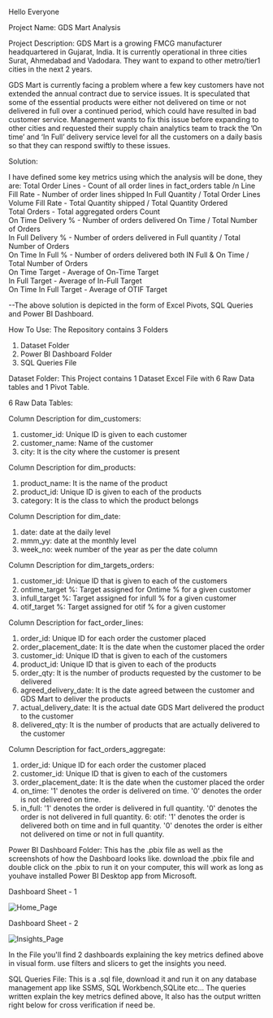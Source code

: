 Hello Everyone

Project Name: GDS Mart Analysis

Project Description: GDS Mart is a growing FMCG manufacturer headquartered in Gujarat, India. It is currently operational in three cities Surat, Ahmedabad and Vadodara. They want to expand to other metro/tier1 cities in the next 2 years.

GDS Mart is currently facing a problem where a few key customers have not extended the annual contract due to service issues. It is speculated that some of the essential products were either not delivered on time or not delivered in full over a continued period, which could have resulted in bad customer service. Management wants to fix this issue before expanding to other cities and requested their supply chain analytics team to track the ’On time’ and ‘In Full’ delivery service level for all the customers on a daily basis so that they can respond swiftly to these issues.


Solution:

I have defined some key metrics using which the analysis will be done, they are:
Total Order Lines - Count of all order lines in fact_orders table /n
Line Fill Rate - Number of order lines shipped In Full Quantity / Total Order Lines		
Volume Fill Rate - Total Quantity shipped / Total Quantity Ordered					
Total Orders - Total aggregated orders Count												
On Time Delivery % - Number of orders delivered On Time / Total Number of Orders			
In Full Delivery % - Number of orders delivered in Full quantity / Total Number of Orders		
On Time In Full % - Number of orders delivered both IN Full & On Time / Total Number of Orders	
On Time Target - Average of On-Time Target 							
In Full Target - Average of In-Full Target							
On Time In Full Target - Average of OTIF Target								

--The above solution is depicted in the form of Excel Pivots, SQL Queries and Power BI Dashboard.

How To Use:
The Repository contains 3 Folders
1. Dataset Folder
2. Power BI Dashboard Folder
3. SQL Queries File

Dataset Folder: This Project contains 1 Dataset Excel File with 6 Raw Data tables and 1 Pivot Table.

6 Raw Data Tables:

Column Description for dim_customers:
1. customer_id: Unique ID is given to each customer
2. customer_name: Name of the customer
3. city: It is the city where the customer is present

Column Description for dim_products:
1. product_name: It is the name of the product
2. product_id: Unique ID is given to each of the products
3. category: It is the class to which the product belongs

Column Description for dim_date:
1. date: date at the daily level
2. mmm_yy: date at the monthly level
3. week_no: week number of the year as per the date column

Column Description for dim_targets_orders:
1. customer_id: Unique ID that is given to each of the customers
2. ontime_target %: Target assigned for Ontime % for a given customer
3. infull_target %: Target assigned for infull % for a given customer
4. otif_target %:   Target assigned for otif % for a given customer

Column Description for fact_order_lines:
1. order_id: Unique ID for each order the customer placed
2. order_placement_date: It is the date when the customer placed the order
3. customer_id: Unique ID that is given to each of the customers
4. product_id: Unique ID that is given to each of the products
5. order_qty: It is the number of products requested by the customer to be delivered
6. agreed_delivery_date: It is the date agreed between the customer and GDS Mart to deliver the products
7. actual_delivery_date: It is the actual date GDS Mart delivered the product to the customer
8. delivered_qty: It is the number of products that are actually delivered to the customer

Column Description for fact_orders_aggregate:
1. order_id: Unique ID for each order the customer placed
2. customer_id: Unique ID that is given to each of the customers
3. order_placement_date: It is the date when the customer placed the order
4. on_time: '1' denotes the order is delivered on time. '0' denotes the order is not delivered on time.
5. in_full: '1' denotes the order is delivered in full quantity. '0' denotes the order is not delivered in full quantity.
6: otif: '1' denotes the order is delivered both on time and in full quantity. '0' denotes the order is either not delivered on time or not in full quantity.

Power BI Dashboard Folder:
This has the .pbix file as well as the screenshots of how the Dashboard looks like.
download the .pbix file and double click on the .pbix to run it on your computer, this will work as long as youhave installed Power BI Desktop app from Microsoft.

Dashboard Sheet - 1

![Home_Page](https://github.com/SanjaysAnalysis/GDS_Mart_Analysis/assets/150272382/7e815a0e-8b03-4c70-810d-8d415067dd72)

Dashboard Sheet - 2

![Insights_Page](https://github.com/SanjaysAnalysis/GDS_Mart_Analysis/assets/150272382/ab83b11a-d928-473e-adbe-79441a2b2741)


In the File you'll find 2 dashboards explaining the key metrics defined above in visual form. use filters and slicers to get the insights you need.

SQL Queries File:
This is a .sql file, download it and run it on any database management app like SSMS, SQL Workbench,SQLite etc...
The queries written explain the key metrics defined above, It also has the output written right below for cross verification if need be.
